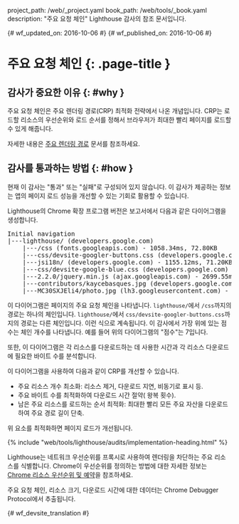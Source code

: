 project_path: /web/_project.yaml
book_path: /web/tools/_book.yaml
description: "주요 요청 체인" Lighthouse 감사의 참조 문서입니다.

{# wf_updated_on: 2016-10-06 #}
{# wf_published_on: 2016-10-06 #}

# 주요 요청 체인  {: .page-title }

## 감사가 중요한 이유 {: #why }

주요 요청 체인은 주요 렌더링 경로(CRP)
최적화 전략에서 나온 개념입니다. CRP는 로드할 리소스의 우선순위와 로드 순서를 정해서
브라우저가 최대한 빨리 페이지를 로드할 수 있게 해줍니다.


자세한 내용은 [주요
렌더링 경로](/web/fundamentals/performance/critical-rendering-path/) 문서를
참조하세요.

## 감사를 통과하는 방법 {: #how }

현재 이 감사는 "통과" 또는 "실패"로 구성되어 있지 않습니다. 이 감사가 제공하는 정보는
앱의 페이지 로드 성능을 개선할 수 있는
기회로 활용할 수 있습니다.

Lighthouse의 Chrome 확장 프로그램 버전은 보고서에서 다음과 같은
다이어그램을 생성합니다.

<pre>
Initial navigation
|---lighthouse/ (developers.google.com)
    |---/css (fonts.googleapis.com) - 1058.34ms, 72.80KB
    |---css/devsite-googler-buttons.css (developers.google.com) - 1147.25ms, 70.77KB
    |---jsi18n/ (developers.google.com) - 1155.12ms, 71.20KB
    |---css/devsite-google-blue.css (developers.google.com) - 2034.57ms, 85.83KB
    |---2.2.0/jquery.min.js (ajax.googleapis.com) - 2699.55ms, 99.92KB
    |---contributors/kaycebasques.jpg (developers.google.com) - 2841.54ms, 84.74KB
    |---MC30SXJEli4/photo.jpg (lh3.googleusercontent.com) - 3200.39ms, 73.59KB
</pre>

이 다이어그램은 페이지의 주요 요청 체인을 나타냅니다. 
`lighthouse/`에서 `/css`까지의 경로는 하나의 체인입니다. `lighthouse/`에서
`css/devsite-googler-buttons.css`까지의 경로는 다른 체인입니다. 이런 식으로 계속됩니다. 이 감사에서 가장 위에 있는 점수는
체인 개수를 나타냅니다. 예를 들어 위의 다이어그램의
"점수"는 7입니다.

또한, 이 다이어그램은 각 리소스를 다운로드하는 데 사용한 시간과
각 리소스 다운로드에 필요한 바이트 수를 분석합니다.

이 다이어그램을 사용하여 다음과 같이 CRP를 개선할 수 있습니다.

* 주요 리소스 개수 최소화: 리소스 제거,
다운로드 지연, 비동기로 표시 등.
* 주요 바이트 수를 최적화하여 다운로드 시간 절약(
왕복 횟수).
* 남은 주요 리소스를 로드하는 순서 최적화:
최대한 빨리 모든 주요 자산을 다운로드하여 주요 경로 길이 단축.


위 요소를 최적화하면 페이지 로드가 개선됩니다.

{% include "web/tools/lighthouse/audits/implementation-heading.html" %}

Lighthouse는 네트워크 우선순위를 프록시로 사용하여 렌더링을 차단하는 주요 리소스를
식별합니다. Chrome이 우선순위를 정의하는 방법에 대한 자세한 정보는 [Chrome 리소스 우선순위 및
예약](https://docs.google.com/document/d/1bCDuq9H1ih9iNjgzyAL0gpwNFiEP4TZS-YLRp_RuMlc)을
참조하세요.

주요 요청 체인, 리소스 크기, 다운로드 시간에 대한 데이터는
Chrome Debugger Protocol에서 추출됩니다.


{# wf_devsite_translation #}
